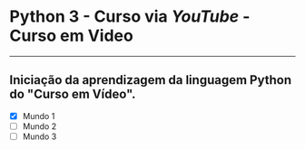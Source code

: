 # Python 3 - Curso via *YouTube* - Curso em Video
---
## Iniciação da aprendizagem da linguagem Python do "Curso em Vídeo".
- [x] Mundo 1
- [ ] Mundo 2
- [ ] Mundo 3
